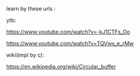 learn by these urls :

ytb:

https://www.youtube.com/watch?v=-kJ1CTFs_Oo

https://www.youtube.com/watch?v=TQVwv_e_rMw

wiki(impl by c):

https://en.wikipedia.org/wiki/Circular_buffer
